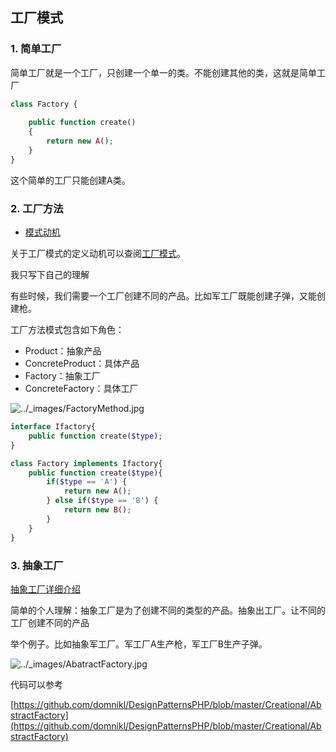 ## 工厂模式

### 1. 简单工厂

简单工厂就是一个工厂，只创建一个单一的类。不能创建其他的类，这就是简单工厂

```php
class Factory {
    
    public function create()
    {
        return new A();
    }
}

```

这个简单的工厂只能创建A类。

### 2. 工厂方法

- [模式动机](http://design-patterns.readthedocs.io/zh_CN/latest/creational_patterns/factory_method.html#id16)

关于工厂模式的定义动机可以查阅[工厂模式](http://design-patterns.readthedocs.io/zh_CN/latest/creational_patterns/factory_method.html#id17)。

我只写下自己的理解

有些时候，我们需要一个工厂创建不同的产品。比如军工厂既能创建子弹，又能创建枪。

工厂方法模式包含如下角色：

- Product：抽象产品
- ConcreteProduct：具体产品
- Factory：抽象工厂
- ConcreteFactory：具体工厂

![../_images/FactoryMethod.jpg](http://design-patterns.readthedocs.io/zh_CN/latest/_images/FactoryMethod.jpg) 



```php
interface Ifactory{
    public function create($type);
}

class Factory implements Ifactory{
    public function create($type){
        if($type == 'A') {
            return new A();
        } else if($type == 'B') {
            return new B();
        }
    }    
}
```

### 3. 抽象工厂

[抽象工厂详细介绍](http://design-patterns.readthedocs.io/zh_CN/latest/creational_patterns/abstract_factory.html)

简单的个人理解：抽象工厂是为了创建不同的类型的产品。抽象出工厂。让不同的工厂创建不同的产品

举个例子。比如抽象军工厂。军工厂A生产枪，军工厂B生产子弹。

![../_images/AbatractFactory.jpg](http://design-patterns.readthedocs.io/zh_CN/latest/_images/AbatractFactory.jpg) 

代码可以参考

[https://github.com/domnikl/DesignPatternsPHP/blob/master/Creational/AbstractFactory](https://github.com/domnikl/DesignPatternsPHP/blob/master/Creational/AbstractFactory)